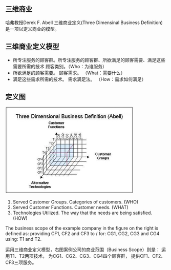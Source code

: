 ## 三维商业

  哈弗教授Derek F. Abell 三维商业定义(Three Dimensinal Business Definition) 是一项以定义商业的模型。

## 三维商业定义模型

- 所专注服务的顾客群。所专注服务的顾客群、所欲满足的顾客需要、满足这些需要所需的技术 顾客类别。（Who：为谁服务）
- 所欲满足的顾客需要。 顾客需求。 （What：需要什么）
- 满足这些需求所需的技术。 需求满足法。 （How：需求如何满足）

## 定义图

![三维商业定义图](../art/3dbusiness.jpg)

 1. Served Customer Groups. Categories of customers. (WHO)
 2. Served Customer Functions. Customer needs. (WHAT)
 3. Technologies Utilized. The way that the needs are being satisfied. (HOW)
   
 The business scope of the example company in the figure on the right is defined as: providing CF1, CF2 and CF3 to / for: CG1, CG2, CG3 and CG4 using: T1 and T2.

运用三维商业定义模型，右图案例公司的商业范围（Business Scope）则是： 运用T1、T2两项技术， 为CG1、CG2、CG3、CG4四个顾客群， 提供CF1、CF2、CF3三项服务。